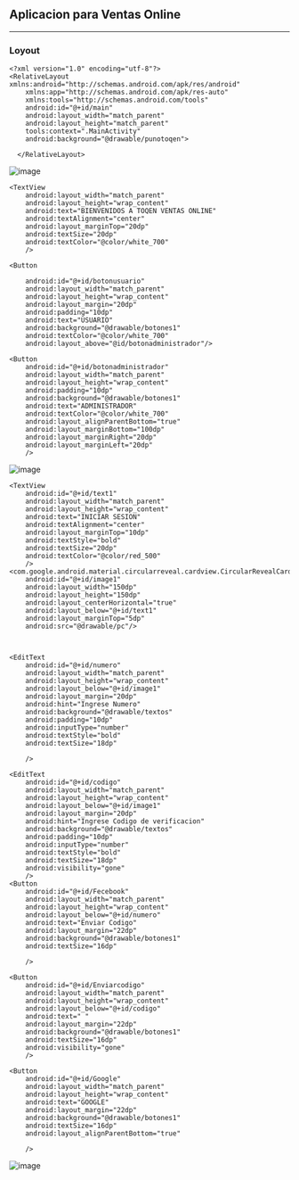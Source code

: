 ## Aplicacion para Ventas Online 

---


### Loyout

    <?xml version="1.0" encoding="utf-8"?>
    <RelativeLayout xmlns:android="http://schemas.android.com/apk/res/android"
        xmlns:app="http://schemas.android.com/apk/res-auto"
        xmlns:tools="http://schemas.android.com/tools"
        android:id="@+id/main"
        android:layout_width="match_parent"
        android:layout_height="match_parent"
        tools:context=".MainActivity"
        android:background="@drawable/punotoqen">

      </RelativeLayout>

 ![image](https://github.com/lYAN170/carpeta/assets/169726463/0b59fe15-f16b-417c-a6f5-3e254b21ae7d)

<?xml version="1.0" encoding="utf-8"?>
<RelativeLayout xmlns:android="http://schemas.android.com/apk/res/android"
    xmlns:app="http://schemas.android.com/apk/res-auto"
    xmlns:tools="http://schemas.android.com/tools"
    android:id="@+id/main"
    android:layout_width="match_parent"
    android:layout_height="match_parent"
    tools:context=".HomeActivity2"
    android:background="@drawable/pc">

    <TextView
        android:layout_width="match_parent"
        android:layout_height="wrap_content"
        android:text="BIENVENIDOS A TOQEN VENTAS ONLINE"
        android:textAlignment="center"
        android:layout_marginTop="20dp"
        android:textSize="20dp"
        android:textColor="@color/white_700"
        />

    <Button

        android:id="@+id/botonusuario"
        android:layout_width="match_parent"
        android:layout_height="wrap_content"
        android:layout_margin="20dp"
        android:padding="10dp"
        android:text="USUARIO"
        android:background="@drawable/botones1"
        android:textColor="@color/white_700"
        android:layout_above="@id/botonadministrador"/>

    <Button
        android:id="@+id/botonadministrador"
        android:layout_width="match_parent"
        android:layout_height="wrap_content"
        android:padding="10dp"
        android:background="@drawable/botones1"
        android:text="ADMINISTRADOR"
        android:textColor="@color/white_700"
        android:layout_alignParentBottom="true"
        android:layout_marginBottom="100dp"
        android:layout_marginRight="20dp"
        android:layout_marginLeft="20dp"
        />


</RelativeLayout>

![image](https://github.com/lYAN170/carpeta/assets/169726463/1b429fa0-e1ca-41f1-ae6e-8fbfcb311d90)


<?xml version="1.0" encoding="UTF-8" ?>
<RelativeLayout xmlns:android="http://schemas.android.com/apk/res/android"
    xmlns:app="http://schemas.android.com/apk/res-auto"
    xmlns:tools="http://schemas.android.com/tools"
    android:id="@+id/main"
    android:layout_width="match_parent"
    android:layout_height="match_parent"
    tools:context=".loginActivity2">

    <TextView
        android:id="@+id/text1"
        android:layout_width="match_parent"
        android:layout_height="wrap_content"
        android:text="INICIAR SESION"
        android:textAlignment="center"
        android:layout_marginTop="10dp"
        android:textStyle="bold"
        android:textSize="20dp"
        android:textColor="@color/red_500"
        />
    <com.google.android.material.circularreveal.cardview.CircularRevealCardView
        android:id="@+id/image1"
        android:layout_width="150dp"
        android:layout_height="150dp"
        android:layout_centerHorizontal="true"
        android:layout_below="@+id/text1"
        android:layout_marginTop="5dp"
        android:src="@drawable/pc"/>



    <EditText
        android:id="@+id/numero"
        android:layout_width="match_parent"
        android:layout_height="wrap_content"
        android:layout_below="@+id/image1"
        android:layout_margin="20dp"
        android:hint="Ingrese Numero"
        android:background="@drawable/textos"
        android:padding="10dp"
        android:inputType="number"
        android:textStyle="bold"
        android:textSize="18dp"

        />

    <EditText
        android:id="@+id/codigo"
        android:layout_width="match_parent"
        android:layout_height="wrap_content"
        android:layout_below="@+id/image1"
        android:layout_margin="20dp"
        android:hint="Ingrese Codigo de verificacion"
        android:background="@drawable/textos"
        android:padding="10dp"
        android:inputType="number"
        android:textStyle="bold"
        android:textSize="18dp"
        android:visibility="gone"
        />
    <Button
        android:id="@+id/Fecebook"
        android:layout_width="match_parent"
        android:layout_height="wrap_content"
        android:layout_below="@+id/numero"
        android:text="Enviar Codigo"
        android:layout_margin="22dp"
        android:background="@drawable/botones1"
        android:textSize="16dp"

        />

    <Button
        android:id="@+id/Enviarcodigo"
        android:layout_width="match_parent"
        android:layout_height="wrap_content"
        android:layout_below="@+id/codigo"
        android:text=" "
        android:layout_margin="22dp"
        android:background="@drawable/botones1"
        android:textSize="16dp"
        android:visibility="gone"
        />

    <Button
        android:id="@+id/Google"
        android:layout_width="match_parent"
        android:layout_height="wrap_content"
        android:text="GOOGLE"
        android:layout_margin="22dp"
        android:background="@drawable/botones1"
        android:textSize="16dp"
        android:layout_alignParentBottom="true"

        />
</RelativeLayout>


![image](https://github.com/lYAN170/carpeta/assets/169726463/abfe0867-3df4-49d5-b184-c538bb1eba96)


